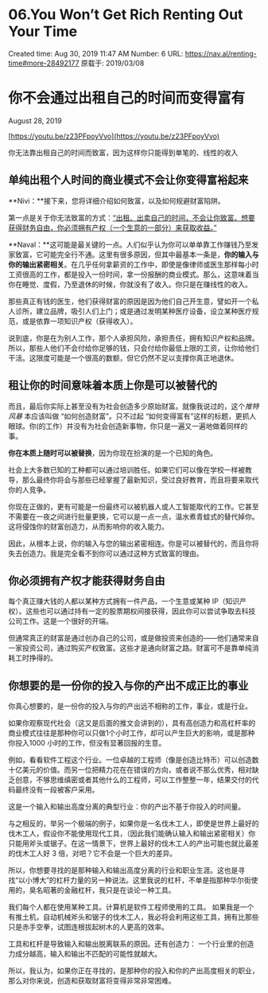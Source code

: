 # 06.You Won’t Get Rich Renting Out Your Time

Created time: Aug 30, 2019 11:47 AM
Number: 6
URL: https://nav.al/renting-time#more-28492177
原载于: 2019/03/08

# 你不会通过出租自己的时间而变得富有

August 28, 2019

[https://youtu.be/z23PFpoyVvo](https://youtu.be/z23PFpoyVvo)

你无法靠出租自己的时间而致富，因为这样你只能得到单笔的、线性的收入

## **单纯出租个人时间的商业模式不会让你变得富裕起来**

**Nivi：**接下来，您将详细介绍如何致富，以及如何规避财富陷阱。

第一点是关于你无法致富的方式：[“出租、出卖自己的时间，不会让你致富。想要获得财务自由，你必须拥有产权（一个生意的一部分）来获取收益。”](https://twitter.com/naval/status/1002103670400417792)

**Naval：**这可能是最关键的一点。人们似乎认为你可以单单靠工作赚钱乃至发家致富，它可能完全行不通。这里有很多原因，但其中最基本一条是，**你的输入与你的输出紧密相关**。在几乎任何拿薪资的工作中，即使是像律师或医生那样每小时工资很高的工作，都是投入一份时间，拿一份报酬的商业模式。那么，这意味着当你在睡觉、度假，乃至退休的时候，你就没有了收入。你只是在赚线性的收入。

那些真正有钱的医生，他们获得财富的原因是因为他们自己开生意，譬如开一个私人诊所，建立品牌，吸引人们上门；或是通过发明某种医疗设备，设立某种医疗规范，或是依靠一项知识产权（获得收入）。

说到底，你是在为别人工作，那个人承担风险，承担责任，拥有知识产权和品牌。所以，那些人他们不会付给你足够的钱，只会付给你最低上限的工资，让你给他们干活。这限度可能是一个很高的数额，但它仍然不足以支撑你真正地退休。

## **租让你的时间意味着本质上你是可以被替代的**

而且，最后你实际上甚至没有为社会创造多少原始财富。就像我说过的，这个*推特风暴* 本应该叫做 “如何创造财富”。只不过起 “如何变得富有”这样的标题，更抓人眼球。你(的工作）并没有为社会创造新事物，你只是一遍又一遍地做着同样的事。

**你在本质上随时可以被替换**，因为你现在扮演的是一个已知的角​​色。

社会上大多数已知的工种都可以通过培训胜任。如果它们可以像在学校一样被教导，那么最终你将会与那些已经掌握了最新知识，受过良好教育，而且将要来取代你的人竞争。

你现在正做的，更有可能是一份最终可以被机器人或人工智能取代的工作。它甚至不需要在一夜之间进行批量更换，它可以是一点一点，温水煮青蛙式的替代掉你。这将侵蚀你的财富创造力，从而影响你的收入能力。

因此，从根本上说，你的输入与您的输出紧密相连。你是可以被替代的，而且你将失去创造力。我是完全看不到你可以通过这种方式致富的理由。

## **你必须拥有产权才能获得财务自由**

每个真正赚大钱的人都以某种方式拥有一件产品，一个生意或某种 IP（知识产权）。这些也可以通过持有一定的股票期权间接获得，因此你可以尝试争取去科技公司工作。这是一个很好的开端。

但通常真正的财富是通过创办自己的公司，或是做投资来创造的——他们通常来自一家投资公司，通过购买产权致富。这些才是通向财富之路。财富可不是靠单纯消耗工时挣得的。

## **你想要的是一份你的投入与你的产出不成正比的事业**

你真心想要的，是一份你的投入与你的产出远不相称的工作，事业，或是行业。

如果你观察现代社会（这又是后面的推文会讲到的），具有高创造力和高杠杆率的商业模式往往是那种你可以只做1个小时工作，却可以产生巨大的影响，或是那种你投入1000 小时的工作，但没有显著回报的生意。

例如，看看软件工程这个行业。一位卓越的工程师（像是创造比特币）可以创造数十亿美元的价值。而另一位把精力花在在错误的方向，或者说不那么优秀，相对缺乏创意，不够思维缜密或者其他什么的工程师，可以工作整整一年，结果交付的代码最终没有一段被客户采用。

这是一个输入和输出高度分离的典型行业：你的产出不基于你投入的时间量。

与之相反的，举另一个极端的例子，如果你是一名伐木工人，即使是世界上最好的伐木工人，假设你不能使用现代工具，（因此我们能确认输入和输出紧密相关）你只能用斧头或锯子。在这一情景下，世界上最好的伐木工人的产出可能也就比最差的伐木工人好 3 倍，对吧？它不会是一个巨大的差异。

所以，你想要寻找的是那种输入和输出高度分离的行业和职业生涯。这也是寻找“以小博大”的杠杆力量的另一种说法。这里我说的杠杆，不单是指那种华尔街使用的，臭名昭著的金融杠杆，我只是在谈论一种工具。

我们每个人都在使用某种工具。计算机是软件工程师使用的工具。 如果我是一个有推土机，自动机械斧头和锯子的伐木工人，我必将会利用这些工具，拥有比那些只是赤手空拳，试图连根拔起树木的人更高的效率。

工具和杠杆是导致输入和输出脱离联系的原因。还有创造力： 一个行业里的创造力成分越高，输入和输出不匹配的可能性就越大。

所以，我认为，如果你正在寻找的，是那种你的投入和你的产出高度相关的职业，那么对你来说，创造和获取财富将变得非常非常困难。
